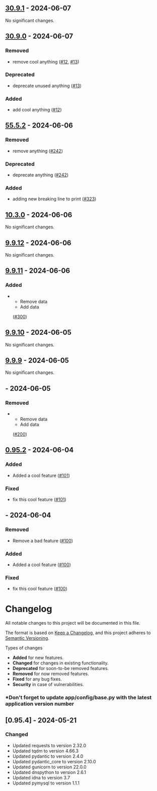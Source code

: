 ## [30.9.1](https://github.com:amirraouf/gh-workflow-changelog-merge/tree/30.9.1) - 2024-06-07


No significant changes.


## [30.9.0](https://github.com:amirraouf/gh-workflow-changelog-merge/tree/30.9.0) - 2024-06-07


### Removed

- remove cool anything ([#12](https://angeiongroup.atlassian.net/browse/SOPS-12), [#13](https://angeiongroup.atlassian.net/browse/SOPS-13))

### Deprecated

- deprecate unused anything ([#13](https://angeiongroup.atlassian.net/browse/SOPS-13))

### Added

- add cool anything ([#12](https://angeiongroup.atlassian.net/browse/SOPS-12))


## [55.5.2](https://github.com:amirraouf/gh-workflow-changelog-merge/tree/55.5.2) - 2024-06-06


### Removed

- remove anything ([#242](https://angeiongroup.atlassian.net/browse/SOPS-242))

### Deprecated

- deprecate anything ([#242](https://angeiongroup.atlassian.net/browse/SOPS-242))

### Added

- adding new breaking line to print ([#323](https://angeiongroup.atlassian.net/browse/SOPS-323))


## [10.3.0](https://github.com:amirraouf/gh-workflow-changelog-merge/tree/10.3.0) - 2024-06-06


No significant changes.


## [9.9.12](https://github.com:amirraouf/gh-workflow-changelog-merge/tree/9.9.12) - 2024-06-06


No significant changes.


## [9.9.11](https://github.com:amirraouf/gh-workflow-changelog-merge/tree/9.9.11) - 2024-06-06


### Added

- - Remove data
  - Add data

  ([#300](https://angeiongroup.atlassian.net/browse/SOPS-300))


## [9.9.10](https://github.com:amirraouf/gh-workflow-changelog-merge/tree/9.9.10) - 2024-06-05


No significant changes.


## [9.9.9](https://github.com:amirraouf/gh-workflow-changelog-merge/tree/9.9.9) - 2024-06-05


No significant changes.


## [](https://github.com:amirraouf/gh-workflow-changelog-merge/tree/) - 2024-06-05


### Removed

- - Remove data
  - Add data

  ([#200](https://angeiongroup.atlassian.net/browse/SOPS-200))


## [0.95.2](https://github.com:amirraouf/gh-workflow-changelog-merge/tree/0.95.2) - 2024-06-04


### Added

- Added a cool feature ([#101](https://angeiongroup.atlassian.net/browse/SOPS-101))

### Fixed

- fix this cool feature ([#101](https://angeiongroup.atlassian.net/browse/SOPS-101))


## [](https://github.com:amirraouf/gh-workflow-changelog-merge/tree/) - 2024-06-04


### Removed

- Remove a bad feature ([#100](https://angeiongroup.atlassian.net/browse/SOPS-100))

### Added

- Added a cool feature ([#100](https://angeiongroup.atlassian.net/browse/SOPS-100))

### Fixed

- fix this cool feature ([#100](https://angeiongroup.atlassian.net/browse/SOPS-100))


# Changelog

All notable changes to this project will be documented in this file.

The format is based on [Keep a Changelog](https://keepachangelog.com/en/1.0.0/),
and this project adheres to [Semantic Versioning](https://semver.org/spec/v2.0.0.html).

Types of changes
* **Added** for new features.
* **Changed** for changes in existing functionality.
* **Deprecated** for soon-to-be removed features.
* **Removed** for now removed features.
* **Fixed** for any bug fixes.
* **Security** in case of vulnerabilities.

### *Don't forget to update app/config/base.py with the latest application version number


## [0.95.4] - 2024-05-21
### Changed
- Updated requests to version 2.32.0
- Updated tqdm to version 4.66.3
- Updated pydantic to version 2.4.0
- Updated pydantic_core to version 2.10.0
- Updated gunicorn to version 22.0.0
- Updated dnspython to version 2.6.1
- Updated idna to version 3.7
- Updated pymysql to version 1.1.1


